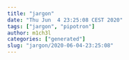 ```yaml
---
title: "jargon"
date: "Thu Jun  4 23:25:08 CEST 2020"
tags: ["jargon", "pipotron"]
author: m1ch3l
categories: ["generated"]
slug: "jargon/2020-06-04-23:25:08"
---
```



